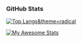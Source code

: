 ### GitHub Stats
[![Top Langs](https://github-readme-stats.vercel.app/api/top-langs/?username=Nitish222)&theme=radical](https://github.com/anuraghazra/github-readme-stats)

[![My Awesome Stats](https://awesome-github-stats.azurewebsites.net/user-stats/Nitish222?cardType=level&theme=dark)](https://git.io/awesome-stats-card)
